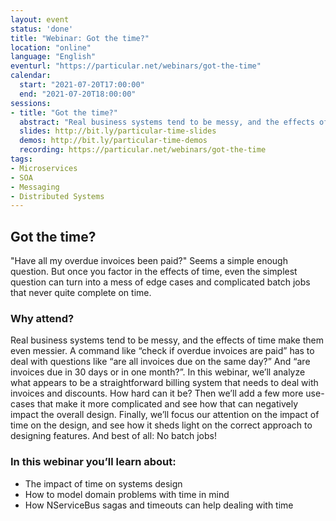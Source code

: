 ```yaml
---
layout: event
status: 'done'
title: "Webinar: Got the time?"
location: "online"
language: "English"
eventurl: "https://particular.net/webinars/got-the-time"
calendar:
  start: "2021-07-20T17:00:00"
  end: "2021-07-20T18:00:00"
sessions:
- title: "Got the time?"
  abstract: "Real business systems tend to be messy, and the effects of time make them even messier. A command like “check if overdue invoices are paid” has to deal with questions like “are all invoices due on the same day?” And “are invoices due in 30 days or in one month?”. In this webinar, we’ll analyze what appears to be a straightforward billing system that needs to deal with invoices and discounts. How hard can it be? Then we’ll add a few more use-cases that make it more complicated and see how that can negatively impact the overall design. Finally, we’ll focus our attention on the impact of time on the design, and see how it sheds light on the correct approach to designing features. And best of all: No batch jobs!"
  slides: http://bit.ly/particular-time-slides
  demos: http://bit.ly/particular-time-demos
  recording: https://particular.net/webinars/got-the-time
tags:
- Microservices
- SOA
- Messaging
- Distributed Systems
---
```


## Got the time?

"Have all my overdue invoices been paid?" Seems a simple enough question. But once you factor in the effects of time, even the simplest question can turn into a mess of edge cases and complicated batch jobs that never quite complete on time.

### Why attend?

Real business systems tend to be messy, and the effects of time make them even messier. A command like “check if overdue invoices are paid” has to deal with questions like “are all invoices due on the same day?” And “are invoices due in 30 days or in one month?”. In this webinar, we’ll analyze what appears to be a straightforward billing system that needs to deal with invoices and discounts. How hard can it be? Then we’ll add a few more use-cases that make it more complicated and see how that can negatively impact the overall design. Finally, we’ll focus our attention on the impact of time on the design, and see how it sheds light on the correct approach to designing features. And best of all: No batch jobs!

### In this webinar you’ll learn about:

- The impact of time on systems design
- How to model domain problems with time in mind
- How NServiceBus sagas and timeouts can help dealing with time
